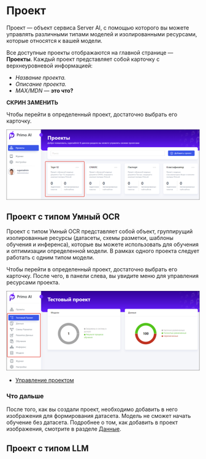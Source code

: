 # Проект

Проект — объект сервиса Server AI, с помощью которого вы можете управлять различными типами моделей и изолированными ресурсами, которые относятся к вашей модели. 

Все доступные проекты отображаются на главной странице — **Проекты**. Каждый проект представляет собой карточку с верхнеуровневой информацией:
* *Название проекта.*
* *Описание проекта.*
* *MAX/MDN* — **это что?**

**СКРИН ЗАМЕНИТЬ**

Чтобы перейти в определенный проект, достаточно выбрать его карточку. 

![](<../../../.gitbook/assets1/primo-ai/user-guide/project-card.png>)




## Проект с типом Умный OCR

Проект с типом Умный OCR представляет собой объект, группирущий изолированные ресурсы (датасеты, схемы разметки, шаблоны обучения и инференса), которые вы можете использовать для обучения и оптимизации определенной модели. В рамках одного проекта следует работать с одним типом модели. 

Чтобы перейти в определенный проект, достаточно выбрать его карточку. После чего, в панели слева, вы увидите меню для управления ресурсами проекта. 

![](<../../../.gitbook/assets1/primo-ai/user-guide/project-menu-panel.png>)

* [Управление проектом](https://docs.primo-rpa.ru/primo-rpa/primo-rpa-ai-server/user/project/operation-with-projects)

### Что дальше

После того, как вы создали проект, необходимо добавить в него изображения для формирования датасета. Модель не сможет начать обучение без датасета. Подробнее о том, как добавить в проект изображения, смотрите в разделе [Данные](https://docs.primo-rpa.ru/primo-rpa/primo-rpa-ai-server/user/data).


## Проект с типом LLM




